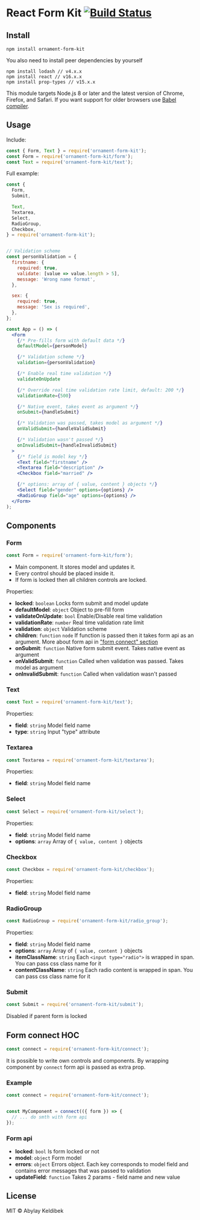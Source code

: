 # React Form Kit [![Build Status](https://travis-ci.org/OrnamentStudio/form-kit.svg?branch=master)](https://travis-ci.org/OrnamentStudio/form-kit)

## Install

```
npm install ornament-form-kit
```

You also need to install peer dependencies by yourself
```
npm install lodash // v4.x.x
npm install react // v16.x.x
npm install prop-types // v15.x.x
```

This module targets Node.js 8 or later and the latest version of Chrome, Firefox, and Safari. If you want support for older browsers use [Babel compiler](https://babeljs.io/).

## Usage

Include:

```js
const { Form, Text } = require('ornament-form-kit');
const Form = require('ornament-form-kit/form');
const Text = require('ornament-form-kit/text');
```

Full example:

```jsx
const {
  Form,
  Submit,

  Text,
  Textarea,
  Select,
  RadioGroup,
  Checkbox,
} = require('ornament-form-kit');


// Validation scheme
const personValidation = {
  firstname: {
    required: true,
    validate: [value => value.length > 5],
    message: 'Wrong name format',
  },

  sex: {
    required: true,
    message: 'Sex is required',
  },
};

const App = () => (
  <Form
    {/* Pre-fills form with default data */}
    defaultModel={personModel}

    {/* Validation scheme */}
    validation={personValidation}

    {/* Enable real time validation */}
    validateOnUpdate

    {/* Override real time validation rate limit, default: 200 */}
    validationRate={500}

    {/* Native event, takes event as argument */}
    onSubmit={handleSubmit}

    {/* Validation was passed, takes model as argument */}
    onValidSubmit={handleValidSubmit}

    {/* Validation wasn't passed */}
    onInvalidSubmit={handleInvalidSubmit}
  >
    {/* field is model key */}
    <Text field="firstname" />
    <Textarea field="description" />
    <Checkbox field="married" />

    {/* options: array of { value, content } objects */}
    <Select field="gender" options={options} />
    <RadioGroup field="age" options={options} />
  </Form>
);
```

## Components

### Form

```js
const Form = require('ornament-form-kit/form');
```

- Main component. It stores model and updates it.
- Every control should be placed inside it.
- If form is locked then all children controls are locked.

Properties:
* **locked**: `boolean` Locks form submit and model update
* **defaultModel**: `object` Object to pre-fill form
* **validateOnUpdate**: `bool` Enable/Disable real time validation
* **validationRate**: `number` Real time validation rate limit
* **validation**: `object` Validation scheme
* **children**: `function` `node` If function is passed then it takes form api as an argument. More about form api in ["form connect" section](#form-connect-hoc)
* **onSubmit**: `function` Native form submit event. Takes native event as argument
* **onValidSubmit**: `function` Called when validation was passed. Takes model as argument
* **onInvalidSubmit**: `function` Called when validation wasn't passed

### Text
```js
const Text = require('ornament-form-kit/text');
```

Properties:
* **field**: `string` Model field name
* **type**: `string` Input "type" attribute

### Textarea
```js
const Textarea = require('ornament-form-kit/textarea');
```

Properties:
* **field**: `string` Model field name

### Select
```js
const Select = require('ornament-form-kit/select');
```

Properties:
* **field**: `string` Model field name
* **options**: `array` Array of `{ value, content }` objects

### Checkbox
```js
const Checkbox = require('ornament-form-kit/checkbox');
```

Properties:
* **field**: `string` Model field name

### RadioGroup
```js
const RadioGroup = require('ornament-form-kit/radio_group');
```

Properties:
* **field**: `string` Model field name
* **options**: `array` Array of `{ value, content }` objects
* **itemClassName**: `string` Each `<input type="radio">` is wrapped in span. You can pass css class name for it
* **contentClassName**: `string` Each radio content is wrapped in span. You can pass css class name for it

### Submit
```js
const Submit = require('ornament-form-kit/submit');
```

Disabled if parent form is locked

## Form connect HOC
```js
const connect = require('ornament-form-kit/connect');
```

It is possible to write own controls and components. By wrapping component by `connect` form api is passed as extra prop.

### Example
```jsx
const connect = require('ornament-form-kit/connect');


const MyComponent = connect(({ form }) => {
  // ... do smth with form api
});
```

### Form api
* **locked**: `bool` Is form locked or not
* **model**: `object` Form model
* **errors**: `object` Errors object. Each key corresponds to model field and contains error messages that was passed to validation
* **updateField**: `function` Takes 2 params - field name and new value



## License

MIT © Abylay Keldibek
